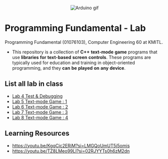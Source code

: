 <p align="center">
 <img src="https://media.giphy.com/media/qPa9vUYCUrx6w/giphy.gif" alt="Arduino gif"/>
</p>


# Programming Fundamental - Lab
Programming Fundamental (01076103), Computer Engineering 60 at KMITL.

- This repository is a collection of **C++** **text-mode** **game** programs that use **libraries** **for** **text-based** **screen** **controls**. These programs are typically used for education and training in object-oriented programming, and they **can** **be** **played** **on** **any** **device**.

## List all lab in class  
- [Lab 4 Test & Debugging](lab-4)
- [Lab 5 Text-mode Game : 1](lab-5)
- [Lab 6 Text-mode Game : 2](lab-6)
- [Lab 7 Text-mode Game : 3](lab-7)
- [Lab 8 Text-mode Game : 4](lab-8)

## Learning Resources
- https://youtu.be/KgqCic2ERiM?si=LMGQoUmUT5j5omis
- https://youtu.be/TZ8LMeo99LI?si=02RJYYTs0h6zM2dn
